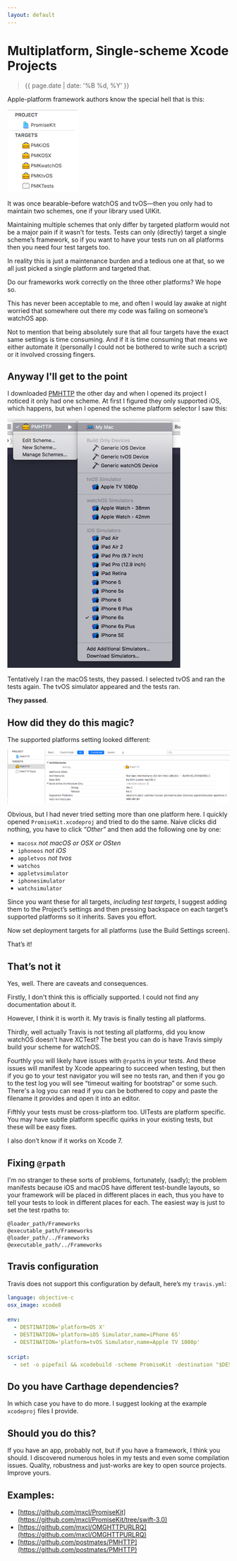 ```yaml
---
layout: default
---
```


# Multiplatform, Single-scheme Xcode Projects

<blockquote>{{ page.date | date: '%B %d, %Y' }}</blockquote>

Apple-platform framework authors know the special hell that is this:

![multischeme]

It was once bearable–before watchOS and tvOS—then you only had to maintain two
schemes, one if your library used UIKit.

Maintaining multiple schemes that only differ by targeted platform would not be a major pain if it wasn't for tests. Tests can only (directly) target a single scheme’s framework, so if you want to have your tests run on all platforms then you need four test targets too.

In reality this is just a maintenance burden and a tedious one at that, so we all just picked a single platform and targeted that.

Do our frameworks work correctly on the three other platforms? We hope so.

This has never been acceptable to me, and often I would lay awake at night worried that somewhere out there my code was failing on someone’s watchOS app.

Not to mention that being absolutely sure that all four targets have the exact same settings is time consuming. And if it is time consuming that means we either automate it (personally I could not be bothered to write such a script) or it involved crossing fingers.

## Anyway I'll get to the point

I downloaded [PMHTTP] the other day and when I opened its project I noticed it only had one scheme. At first I figured they only supported iOS, which happens, but when I opened the scheme platform selector I saw this:

![multiplatform]

Tentatively I ran the macOS tests, they passed. I selected tvOS and ran the tests again. The tvOS simulator appeared and the tests ran.

**They passed**.

## How did they do this magic?

The supported platforms setting looked different:

![supported-platforms]

Obvious, but I had never tried setting more than one platform here. I quickly opened `PromiseKit.xcodeproj` and tried to do the same. Naive clicks did nothing, you have to click *“Other”* and then add the following one by one:

* `macosx` *not macOS or OSX or OSten*
* `iphoneos` *not iOS*
* `appletvos` *not tvos*
* `watchos`
* `appletvsimulator`
* `iphonesimulator`
* `watchsimulator`

Since you want these for all targets, *including test targets*, I suggest adding them to the Project’s settings and then pressing backspace on each target’s supported platforms so it
inherits. Saves you effort.

Now set deployment targets for all platforms (use the Build Settings screen).

That’s it!

## That’s not it

Yes, well. There are caveats and consequences.

Firstly, I don't think this is officially supported. I could not find any documentation about it.

However, I think it is worth it. My travis is finally testing all platforms.

Thirdly, well actually Travis is not testing all platforms, did you know watchOS
doesn't have XCTest? The best you can do is have Travis simply build your scheme for watchOS.

Fourthly you will likely have issues with `@rpath`s in your tests. And these issues will manifest by Xcode appearing to succeed when testing, but then if you go to your test navigator you will see no tests ran, and then if you go to the test log you will see “timeout waiting for bootstrap” or some such. There's a log you can read if you can be bothered to copy and paste the filename it provides and open it into an editor.

Fifthly your tests must be cross-platform too. UITests are platform specific. You may have subtle platform specific quirks in your existing tests, but these will be easy fixes.

I also don’t know if it works on Xcode 7.

## Fixing `@rpath`

I'm no stranger to these sorts of problems, fortunately, (sadly); the problem manifests because iOS and macOS have different test-bundle layouts, so your framework will be placed in different places in each, thus you have to tell your tests to look in different places for each. The easiest way is just to set the test rpaths to:

    @loader_path/Frameworks
    @executable_path/Frameworks
    @loader_path/../Frameworks
    @executable_path/../Frameworks

## Travis configuration

Travis does not support this configuration by default, here’s my `travis.yml`:

```yaml
language: objective-c
osx_image: xcode8

env:
  - DESTINATION='platform=OS X'
  - DESTINATION='platform=iOS Simulator,name=iPhone 6S'
  - DESTINATION='platform=tvOS Simulator,name=Apple TV 1080p'

script:
  - set -o pipefail && xcodebuild -scheme PromiseKit -destination "$DESTINATION" test | xcpretty
```

## Do you have Carthage dependencies?

In which case you have to do more. I suggest looking at the example `xcodeproj` files I provide.

## Should you do this?

If you have an app, probably not, but if you have a framework, I think you should. I discovered numerous holes in my tests and even some compilation issues. Quality, robustness and just-works are key to open source projects. Improve yours.

## Examples:

* [https://github.com/mxcl/PromiseKit](https://github.com/mxcl/PromiseKit/tree/swift-3.0)
* [https://github.com/mxcl/OMGHTTPURLRQ](https://github.com/mxcl/OMGHTTPURLRQ)
* [https://github.com/postmates/PMHTTP](https://github.com/postmates/PMHTTP)


[multischeme]: /public/img/news/multischeme.png
[multiplatform]: /public/img/news/multiplatform.png
[supported-platforms]: /public/img/news/supported-platforms.png
[PMHTTP]: https://github.com/postmates/PMHTTP